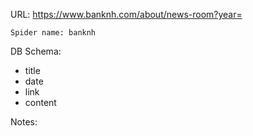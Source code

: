 URL: https://www.banknh.com/about/news-room?year=

    Spider name: banknh

DB Schema:
- title
- date
- link
- content

Notes: